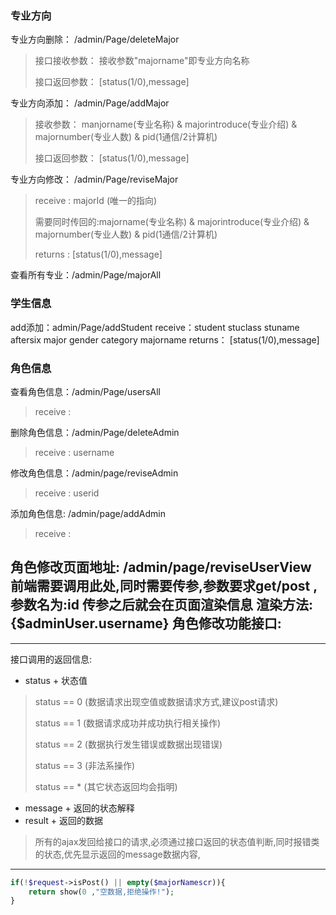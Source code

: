 ### 专业方向
专业方向删除： /admin/Page/deleteMajor
> 接口接收参数： 接收参数"majorname"即专业方向名称
> 
> 接口返回参数： [status(1/0),message]

专业方向添加： /admin/Page/addMajor
>	接收参数： manjorname(专业名称) & majorintroduce(专业介绍) & majornumber(专业人数) & pid(1通信/2计算机)
>
> 接口返回参数： [status(1/0),message]

专业方向修改： /admin/Page/reviseMajor
> receive	: majorId (唯一的指向)
>
> 需要同时传回的:majorname(专业名称) & majorintroduce(专业介绍) & majornumber(专业人数) & pid(1通信/2计算机)
> 
>returns : [status(1/0),message]

查看所有专业：/admin/Page/majorAll



### 学生信息
add添加：admin/Page/addStudent
receive：student stuclass stuname aftersix major gender category majorname
returns： [status(1/0),message] 

### 角色信息
查看角色信息：/admin/Page/usersAll

> receive : 


删除角色信息：/admin/Page/deleteAdmin

> receive : username

修改角色信息：/admin/page/reviseAdmin

> receive : userid

添加角色信息: /admin/page/addAdmin

> receive : 

角色修改页面地址: /admin/page/reviseUserView
前端需要调用此处,同时需要传参,参数要求get/post , 参数名为:id 传参之后就会在页面渲染信息
渲染方法: {$adminUser.username}
角色修改功能接口: 
---
---
接口调用的返回信息:

- status  + 状态值 
>status == 0 (数据请求出现空值或数据请求方式,建议post请求)
> 
>status == 1 (数据请求成功并成功执行相关操作)
> 
>status == 2 (数据执行发生错误或数据出现错误)
> 
>status == 3 (非法系操作)
> 
>status == * (其它状态返回均会指明)
- message + 返回的状态解释
- result  + 返回的数据

> 所有的ajax发回给接口的请求,必须通过接口返回的状态值判断,同时报错类的状态,优先显示返回的message数据内容,

--- 
    
```php
if(!$request->isPost() || empty($majorNamescr)){
	return show(0 ,"空数据,拒绝操作!");
}
```
